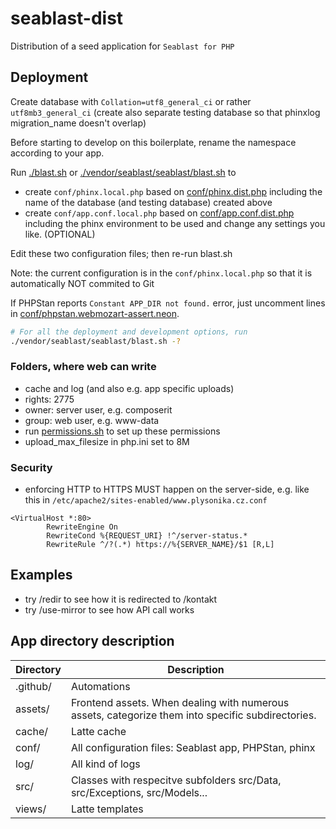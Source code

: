 # seablast-dist

Distribution of a seed application for `Seablast for PHP`

## Deployment

Create database with `Collation=utf8_general_ci` or rather `utf8mb3_general_ci` (create also separate testing database so that phinxlog migration_name doesn't overlap)

Before starting to develop on this boilerplate, rename the namespace according to your app.

Run [./blast.sh](./blast.sh) or [./vendor/seablast/seablast/blast.sh](https://github.com/WorkOfStan/seablast/blob/v0.2.9/blast.sh) to

- create `conf/phinx.local.php` based on [conf/phinx.dist.php](conf/phinx.dist.php) including the name of the database (and testing database) created above
- create `conf/app.conf.local.php` based on [conf/app.conf.dist.php](conf/app.conf.dist.php) including the phinx environment to be used and change any settings you like. (OPTIONAL)

Edit these two configuration files; then re-run blast.sh

Note: the current configuration is in the `conf/phinx.local.php` so that it is automatically NOT commited to Git

If PHPStan reports `Constant APP_DIR not found.` error, just uncomment lines in [conf/phpstan.webmozart-assert.neon](conf/phpstan.webmozart-assert.neon).

```sh
# For all the deployment and development options, run
./vendor/seablast/seablast/blast.sh -?
```

### Folders, where web can write

- cache and log (and also e.g. app specific uploads)
- rights: 2775
- owner: server user, e.g. composerit
- group: web user, e.g. www-data
- run [permissions.sh](permissions.sh) to set up these permissions
- upload_max_filesize in php.ini set to 8M

### Security

- enforcing HTTP to HTTPS MUST happen on the server-side, e.g. like this in `/etc/apache2/sites-enabled/www.plysonika.cz.conf`

```htaccess
<VirtualHost *:80>
        RewriteEngine On
        RewriteCond %{REQUEST_URI} !^/server-status.*
        RewriteRule ^/?(.*) https://%{SERVER_NAME}/$1 [R,L]
```

## Examples

- try /redir to see how it is redirected to /kontakt
- try /use-mirror to see how API call works

## App directory description

| Directory | Description                                                                                       |
| --------- | ------------------------------------------------------------------------------------------------- |
| .github/  | Automations                                                                                       |
| assets/   | Frontend assets. When dealing with numerous assets, categorize them into specific subdirectories. |
| cache/    | Latte cache                                                                                       |
| conf/     | All configuration files: Seablast app, PHPStan, phinx                                             |
| log/      | All kind of logs                                                                                  |
| src/      | Classes with respecitve subfolders src/Data, src/Exceptions, src/Models...                        |
| views/    | Latte templates                                                                                   |
